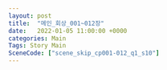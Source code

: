 ```yaml
---
layout: post
title:  "메인_회상_001~012장"
date:   2022-01-05 11:00:00 +0000
categories: Main
Tags: Story Main
SceneCode: ["scene_skip_cp001-012_q1_s10"]
---
```

